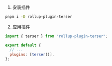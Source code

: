 1. 安装插件

```sh
pnpm i -D rollup-plugin-terser
```

2. 应用插件

```js
import { terser } from "rollup-plugin-terser";

export default {
  // ...
  plugins: [terser()],
};
```
